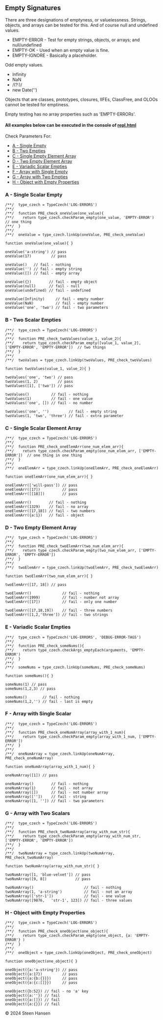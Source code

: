 
## Empty Signatures

There are three designations of emptyness, or valuelessness.
Strings, objects, and arrays can be tested for this.
And of course null and undefined values.

  - EMPTY-ERROR - Test for empty strings, objects, or arrays; and null/undefined
  - EMPTY-OK - Used when an empty value is fine.
  - EMPTY-IGNORE - Basically a placeholder.

Odd empty values. 
  - Infinity
  - NaN
  - /(?:)/
  - new Date('')

Objects that are classes, prototypes, closures, IIFEs, ClassFree, and OLOOs cannot be tested for emptiness.  

Empty testing has no array properties such as 'EMPTY-ERRORs'.


#### All examples below can be executed in the console of [repl.html](../test-collection/repl.html)

Check Parameters For:
  -  [A - Single Empty](#a)
  -  [B - Two Empties](#b)
  -  [C - Single Empty Element Array](#c)
  -  [D - Two Empty Element Array](#d)
  -  [E - Variadic Scalar Empties](#e)
  -  [F - Array with Single Empty](#f)
  -  [G - Array with Two Empties](#g)
  -  [H - Object with Empty Properties](#h)



### A - Single Scalar Empty<a id="a"></a>
```
/**/  type_czech = TypeCzech('LOG-ERRORS')
/**/  
/**/  function PRE_check_oneValue(one_value){
/**/    return type_czech.checkParam_empty(one_value, 'EMPTY-ERROR')  // one thing
/**/  }
/**/  
/**/  oneValue = type_czech.linkUp(oneValue, PRE_check_oneValue) 

function oneValue(one_value){ }

oneValue('a-string') // pass
oneValue(17)         // pass

oneValue()   // fail - nothing
oneValue('') // fail - empty string
oneValue([]) // fail - empty array

oneValue({})        // fail - empty object
oneValue(null)      // fail - null
oneValue(undefined) // fail - undefined

oneValue(Infinity)     // fail - empty number
oneValue(NaN)          // fail - empty number
oneValue('one', 'two') // fail - two parameters
```

    
### B - Two Scalar Empties<a id="b"></a>
```
/**/  type_czech = TypeCzech('LOG-ERRORS')
/**/  
/**/  function PRE_check_twoValues(value_1, value_2){
/**/    return type_czech.checkParam_empty([value_1, value_2], ['EMPTY-ERROR', 'EMPTY-ERROR'])  // two things
/**/  }
/**/  
/**/  twoValues = type_czech.linkUp(twoValues, PRE_check_twoValues) 

function twoValues(value_1, value_2){ }

twoValues('one', 'two') // pass
twoValues(1, 2)         // pass
twoValues([1], ['two']) // pass

twoValues()          // fail - nothing
twoValues(1)         // fail - one value
twoValues('one', []) // fail - no number

twoValues('one', '')         // fail - empty string
twoValues(1, 'two', 'three') // fail - extra parameter
```

### C - Single Scalar Element Array<a id="c"></a>
```
/**/  type_czech = TypeCzech('LOG-ERRORS')
/**/  
/**/  function PRE_check_oneElemArr(one_num_elem_arr){
/**/    return type_czech.checkParam_empty(one_num_elem_arr, ['EMPTY-ERROR'])  // one thing in one thing
/**/  }
/**/  
/**/  oneElemArr = type_czech.linkUp(oneElemArr, PRE_check_oneElemArr) 

function oneElemArr(one_num_elem_arr){ }

oneElemArr(['will-pass']) // pass
oneElemArr([17])          // pass
oneElemArr([[18]])        // pass

oneElemArr()        // fail - nothing
oneElemArr(1329)    // fail - no array
oneElemArr([17,18]) // fail - two numbers
oneElemArr({a:1})   // fail - object
```



### D - Two Empty Element Array<a id="d"></a>
```
/**/  type_czech = TypeCzech('LOG-ERRORS')
/**/  
/**/  function PRE_check_twoElemArr(two_num_elem_arr){
/**/    return type_czech.checkParam_empty(two_num_elem_arr, ['EMPTY-ERROR', 'EMPTY-ERROR'])
/**/  }
/**/  
/**/  twoElemArr = type_czech.linkUp(twoElemArr, PRE_check_twoElemArr) 

function twoElemArr(two_num_elem_arr){ }

twoElemArr([17, 18]) // pass

twoElemArr()              // fail - nothing
twoElemArr(1999)          // fail - number not array
twoElemArr([17])          // fail - only one number

twoElemArr([17,18,19])    // fail - three numbers
twoElemArr([1,2,'three']) // fail - two strings
```







### E - Variadic Scalar Empties<a id="e"></a>
```
/**/  type_czech = TypeCzech('LOG-ERRORS', 'DEBUG-ERROR-TAGS')
/**/  
/**/  function PRE_check_someNums(){
/**/    return type_czech.checkArgs_emptyEach(arguments, 'EMPTY-ERROR')
/**/  }
/**/  
/**/  someNums = type_czech.linkUp(someNums, PRE_check_someNums) 

function someNums(){ }

someNums(1) // pass
someNums(1,2,3) // pass

someNums()       // fail - nothing
someNums(1,2,'') // fail - last is empty
```



### F - Array with Single Scalar<a id="f"></a>
```
/**/  type_czech = TypeCzech('LOG-ERRORS')
/**/  
/**/  function PRE_check_oneNumArray(array_with_1_num){
/**/    return type_czech.checkParam_empty(array_with_1_num, ['EMPTY-ERROR'])
/**/  }
/**/  
/**/  oneNumArray = type_czech.linkUp(oneNumArray, PRE_check_oneNumArray) 

function oneNumArray(array_with_1_num){ }

oneNumArray([1]) // pass

oneNumArray()        // fail - nothing
oneNumArray(1)       // fail - not array
oneNumArray([])      // fail - not number array
oneNumArray([''])    // fail - string
oneNumArray([1, '']) // fail - two parameters
```





### G - Array with Two Scalars<a id="g"></a>
```
/**/  type_czech = TypeCzech('LOG-ERRORS')
/**/  
/**/  function PRE_check_twoNumArray(array_with_num_str){
/**/    return type_czech.checkParam_empty(array_with_num_str, ['EMPTY-ERROR', 'EMPTY-ERROR'])
/**/  }
/**/  
/**/  twoNumArray = type_czech.linkUp(twoNumArray, PRE_check_twoNumArray) 

function twoNumArray(array_with_num_str){ }

twoNumArray([1, 'blue-velvet']) // pass
twoNumArray([9, 8])             // pass

twoNumArray()                       // fail - nothing
twoNumArray(1, 'a-string')          // fail - not an array
twoNumArray(['str-1'])              // fail - one value
twoNumArray([9876,   'str-1', 123]) // fail - three values
```

### H - Object with Empty Properties<a id="h"></a>
```
/**/  type_czech = TypeCzech('LOG-ERRORS')
/**/  
/**/  function PRE_check_oneObject(one_object){
/**/    return type_czech.checkParam_empty(one_object, {a: 'EMPTY-ERROR'} )
/**/  }
/**/  
/**/  oneObject = type_czech.linkUp(oneObject, PRE_check_oneObject) 

function oneObject(one_object){ }

oneObject({a:'a-string'}) // pass
oneObject({a:17})         // pass
oneObject({a:{b:{}}})     // pass
oneObject({a:{c:[]}})     // pass

oneObject({b:52}) // fail - no 'a' key
oneObject({a:''}) // fail
oneObject({a:[]}) // fail
oneObject({a:{}}) // fail
```


&copy; 2024 Steen Hansen
